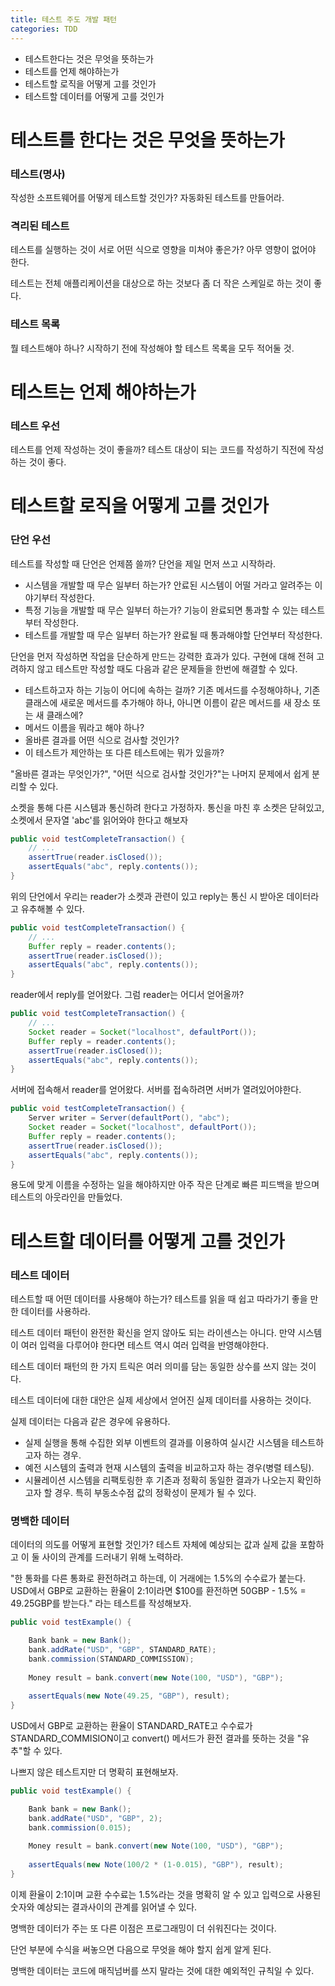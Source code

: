 ```yaml
---
title: 테스트 주도 개발 패턴
categories: TDD
---
```






* 테스트한다는 것은 무엇을 뜻하는가
* 테스트를 언제 해야하는가
* 테스트할 로직을 어떻게 고를 것인가
* 테스트할 데이터를 어떻게 고를 것인가



# 테스트를 한다는 것은 무엇을 뜻하는가

### 테스트(명사)

작성한 소프트웨어를 어떻게 테스트할 것인가? 자동화된 테스트를 만들어라.

### 격리된 테스트

테스트를 실행하는 것이 서로 어떤 식으로 영향을 미쳐야 좋은가? 아무 영향이 없어야 한다.

테스트는 전체 애플리케이션을 대상으로 하는 것보다 좀 더 작은 스케일로 하는 것이 좋다.



### 테스트 목록

뭘 테스트해야 하나? 시작하기 전에 작성해야 할 테스트 목록을 모두 적어둘 것.



# 테스트는 언제 해야하는가

### 테스트 우선

테스트를 언제 작성하는 것이 좋을까? 테스트 대상이 되는 코드를 작성하기 직전에 작성하는 것이 좋다.



# 테스트할 로직을 어떻게 고를 것인가

### 단언 우선

테스트를 작성할 때 단언은 언제쯤 쓸까? 단언을 제일 먼저 쓰고 시작하라. 

* 시스템을 개발할 때 무슨 일부터 하는가? 안료된 시스템이 어떨 거라고 알려주는 이야기부터 작성한다.
* 특정 기능을 개발할 때 무슨 일부터 하는가? 기능이 완료되면 통과할 수 있는 테스트부터 작성한다.
* 테스트를 개발할 때 무슨 일부터 하는가? 완료될 때 통과해야할 단언부터 작성한다.



단언을 먼저 작성하면 작업을 단순하게 만드는 강력한 효과가 있다. 
구현에 대해 전혀 고려하지 않고 테스트만 작성할 때도 다음과 같은 문제들을 한번에 해결할 수 있다.

* 테스트하고자 하는 기능이 어디에 속하는 걸까? 기존 메서드를 수정해야하나, 기존 클래스에 새로운 메서드를 추가해야 하나, 아니면 이름이 같은 메서드를 새 장소 또는 새 클래스에?
* 메서드 이름을 뭐라고 해야 하나?
* 올바른 결과를 어떤 식으로 검사할 것인가?
* 이 테스트가 제안하는 또 다른 테스트에는 뭐가 있을까?



"올바른 결과는 무엇인가?", "어떤 식으로 검사할 것인가?"는 나머지 문제에서 쉽게 분리할 수 있다.

소켓을 통해 다른 시스템과 통신하려 한다고 가정하자. 통신을 마친 후 소켓은 닫혀있고, 소켓에서 문자열 'abc'를 읽어와야 한다고 해보자

```java
public void testCompleteTransaction() {
    // ...
    assertTrue(reader.isClosed());
    assertEquals("abc", reply.contents());
}
```

위의 단언에서 우리는 reader가 소켓과 관련이 있고 reply는 통신 시 받아온 데이터라고 유추해볼 수 있다.

```java
public void testCompleteTransaction() {
    // ...
    Buffer reply = reader.contents();
    assertTrue(reader.isClosed());
    assertEquals("abc", reply.contents());
}
```

reader에서 reply를 얻어왔다. 그럼 reader는 어디서 얻어올까?

```java
public void testCompleteTransaction() {
    // ...
    Socket reader = Socket("localhost", defaultPort());
    Buffer reply = reader.contents();
    assertTrue(reader.isClosed());
    assertEquals("abc", reply.contents());
}
```

서버에 접속해서 reader를 얻어왔다. 서버를 접속하려면 서버가 열려있어야한다.

```java
public void testCompleteTransaction() {
	Server writer = Server(defaultPort(), "abc");
    Socket reader = Socket("localhost", defaultPort());
    Buffer reply = reader.contents();
    assertTrue(reader.isClosed());
    assertEquals("abc", reply.contents());
}
```

용도에 맞게 이름을 수정하는 일을 해야하지만 아주 작은 단계로 빠른 피드백을 받으며 테스트의 아웃라인을 만들었다.



# 테스트할 데이터를 어떻게 고를 것인가

### 테스트 데이터

테스트할 때 어떤 데이터를 사용해야 하는가? 테스트를 읽을 때 쉽고 따라가기 좋을 만한 데이터를 사용하라.

테스트 데이터 패턴이 완전한 확신을 얻지 않아도 되는 라이센스는 아니다. 만약 시스템이 여러 입력을 다루어야 한다면 테스트  역시 여러 입력을 반영해야한다.

테스트 데이터 패턴의 한 가지 트릭은 여러 의미를 담는 동일한 상수를 쓰지 않는 것이다.

테스트 데이터에 대한 대안은 실제 세상에서 얻어진 실제 데이터를 사용하는 것이다.

실제 데이터는 다음과 같은 경우에 유용하다.

* 실제 실행을 통해 수집한 외부 이벤트의 결과를 이용하여 실시간 시스템을 테스트하고자 하는 경우.
* 예전 시스템의 출력과 현재 시스템의 출력을 비교하고자 하는 경우(병렬 테스팅).
* 시뮬레이션 시스템을 리팩토링한 후 기존과 정확히 동일한 결과가 나오는지 확인하고자 할 경우. 특히 부동소수점 값의 정확성이 문제가 될 수 있다.



### 명백한 데이터

데이터의 의도를 어떻게 표현할 것인가? 테스트 자체에 예상되는 값과 실제 값을 포함하고 이 둘 사이의 관계를 드러내기 위해 노력하라.



"한 통화를 다른 통화로 환전하려고 하는데, 이 거래에는 1.5%의 수수료가 붙는다. USD에서 GBP로 교환하는 환율이 2:1이라면 $100를 환전하면 50GBP - 1.5% = 49.25GBP를 받는다." 라는 테스트를 작성해보자.

```java
public void testExample() {

    Bank bank = new Bank();
    bank.addRate("USD", "GBP", STANDARD_RATE);
    bank.commission(STANDARD_COMMISSION);
    
    Money result = bank.convert(new Note(100, "USD"), "GBP");
    
    assertEquals(new Note(49.25, "GBP"), result);
}

```

USD에서 GBP로 교환하는 환율이 STANDARD_RATE고 수수료가 STANDARD_COMMISION이고 convert() 메서드가 환전 결과를 뜻하는 것을 "유추"할 수 있다.

나쁘지 않은 테스트지만 더 명확히 표현해보자.

```java
public void testExample() {

    Bank bank = new Bank();
    bank.addRate("USD", "GBP", 2);
    bank.commission(0.015);
    
    Money result = bank.convert(new Note(100, "USD"), "GBP");
    
    assertEquals(new Note(100/2 * (1-0.015), "GBP"), result);
}

```

이제 환율이 2:1이며 교환 수수료는 1.5%라는 것을 명확히 알 수 있고 입력으로 사용된 숫자와 예상되는 결과사이의 관계를 읽어낼 수 있다.

명백한 데이터가 주는 또 다른 이점은 프로그래밍이 더 쉬워진다는 것이다.

단언 부분에 수식을 써놓으면 다음으로 무엇을 해야 할지 쉽게 알게 된다.

명백한 데이터는 코드에 매직넘버를 쓰지 말라는 것에 대한 예외적인 규칙일 수 있다.